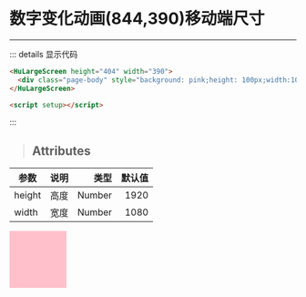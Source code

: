 # 数字变化动画(844,390)移动端尺寸

---
::: details 显示代码

```html
<HuLargeScreen height="404" width="390">
  <div class="page-body" style="background: pink;height: 100px;width:100px"></div>
</HuLargeScreen>

<script setup></script>
```

:::
> ## Attributes

| 参数  |   说明   |   类型 | 默认值 |
| ----- | :------: | -----: | -----: |
| height |   高度   | Number |    1920 |
| width |   宽度   | Number |    1080 |
<HuLargeScreen height="404" width="390">
  <div class="page-body" style="background: pink;height: 100px;width:100px"></div>
</HuLargeScreen>


